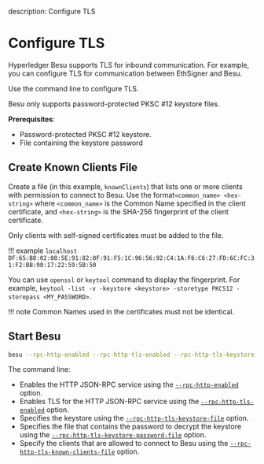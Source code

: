 description: Configure TLS
<!--- END of page meta data -->

# Configure TLS

Hyperledger Besu supports TLS for inbound communication. For example, you can
configure TLS for communication between EthSigner and Besu.

Use the command line to configure TLS.

Besu only supports password-protected PKSC #12 keystore files.

**Prerequisites**:

* Password-protected PKSC #12 keystore.
* File containing the keystore password

## Create Known Clients File

Create a file (in this example, `knownClients`) that lists one or more clients
with permission to connect to Besu. Use the format`<common_name> <hex-string>`
where `<common_name>` is the Common Name specified in the client certificate,
and `<hex-string>` is the SHA-256 fingerprint of the client certificate.

Only clients with self-signed certificates must be added to the file.

!!! example
    ```
    localhost DF:65:B8:02:08:5E:91:82:0F:91:F5:1C:96:56:92:C4:1A:F6:C6:27:FD:6C:FC:31:F2:BB:90:17:22:59:5B:50
    ```
    
You can use `openssl` or `keytool` command to display the fingerprint. For
example, `keytool -list -v -keystore <keystore> -storetype PKCS12 -storepass <MY_PASSWORD>`.

!!! note
    Common Names used in the certificates must not be identical.
    
## Start Besu

```bash
besu --rpc-http-enabled --rpc-http-tls-enabled --rpc-http-tls-keystore-file=/Users/me/my_node/keystore.pfx --rpc-http-tls-keystore-password-file=/Users/me/my_node/keystorePassword --rpc-http-tls-known-clients-file=/Users/me/my_node/knownClients
```

The command line:

* Enables the HTTP JSON-RPC service using the [`--rpc-http-enabled`](../../Reference/CLI/CLI-Syntax.md#rpc-http-enabled) option.
* Enables TLS for the HTTP JSON-RPC service using the [`--rpc-http-tls-enabled`](../../Reference/CLI/CLI-Syntax.md#rpc-http-tls-enabled)
option.
* Specifies the keystore using the [`--rpc-http-tls-keystore-file`](../../Reference/CLI/CLI-Syntax.md#rpc-http-tls-keystore-file) option.
* Specifies the file that contains the password to decrypt the keystore using
the [`--rpc-http-tls-keystore-password-file`](../../Reference/CLI/CLI-Syntax.md#rpc-http-tls-keystore-password-file) option.
* Specify the clients that are allowed to connect to Besu using the
[`--rpc-http-tls-known-clients-file`](../../Reference/CLI/CLI-Syntax.md#rpc-http-tls-known-clients-file) option.

